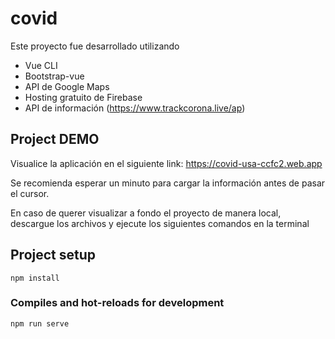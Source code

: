 # covid

Este proyecto fue desarrollado utilizando 
- Vue CLI
- Bootstrap-vue
- API de Google Maps
- Hosting gratuito de Firebase
- API de información (https://www.trackcorona.live/ap)

## Project DEMO

Visualice la aplicación en el siguiente link: 
https://covid-usa-ccfc2.web.app

Se recomienda esperar un minuto para cargar la información antes de pasar el cursor.

En caso de querer visualizar a fondo el proyecto de manera local, descargue los archivos y ejecute los siguientes comandos en la terminal

## Project setup
```
npm install
```

### Compiles and hot-reloads for development
```
npm run serve
```

